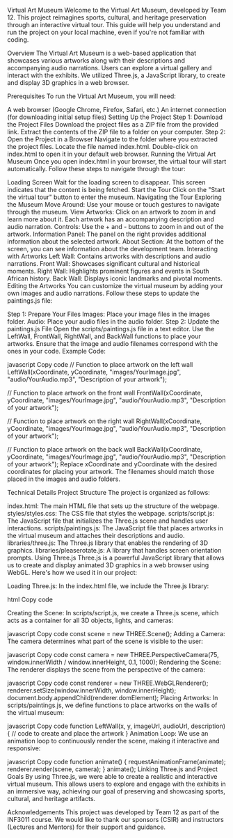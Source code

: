 Virtual Art Museum
Welcome to the Virtual Art Museum, developed by Team 12. This project reimagines sports, cultural, and heritage preservation through an interactive virtual tour. This guide will help you understand and run the project on your local machine, even if you're not familiar with coding.

Overview
The Virtual Art Museum is a web-based application that showcases various artworks along with their descriptions and accompanying audio narrations. Users can explore a virtual gallery and interact with the exhibits. We utilized Three.js, a JavaScript library, to create and display 3D graphics in a web browser.

Prerequisites
To run the Virtual Art Museum, you will need:

A web browser (Google Chrome, Firefox, Safari, etc.)
An internet connection (for downloading initial setup files)
Setting Up the Project
Step 1: Download the Project Files
Download the project files as a ZIP file from the provided link.
Extract the contents of the ZIP file to a folder on your computer.
Step 2: Open the Project in a Browser
Navigate to the folder where you extracted the project files.
Locate the file named index.html.
Double-click on index.html to open it in your default web browser.
Running the Virtual Art Museum
Once you open index.html in your browser, the virtual tour will start automatically. Follow these steps to navigate through the tour:

Loading Screen
Wait for the loading screen to disappear. This screen indicates that the content is being fetched.
Start the Tour
Click on the "Start the virtual tour" button to enter the museum.
Navigating the Tour
Exploring the Museum
Move Around: Use your mouse or touch gestures to navigate through the museum.
View Artworks: Click on an artwork to zoom in and learn more about it. Each artwork has an accompanying description and audio narration.
Controls: Use the + and - buttons to zoom in and out of the artwork.
Information Panel: The panel on the right provides additional information about the selected artwork.
About Section: At the bottom of the screen, you can see information about the development team.
Interacting with Artworks
Left Wall: Contains artworks with descriptions and audio narrations.
Front Wall: Showcases significant cultural and historical moments.
Right Wall: Highlights prominent figures and events in South African history.
Back Wall: Displays iconic landmarks and pivotal moments.
Editing the Artworks
You can customize the virtual museum by adding your own images and audio narrations. Follow these steps to update the paintings.js file:

Step 1: Prepare Your Files
Images: Place your image files in the images folder.
Audio: Place your audio files in the audio folder.
Step 2: Update the paintings.js File
Open the scripts/paintings.js file in a text editor.
Use the LeftWall, FrontWall, RightWall, and BackWall functions to place your artworks.
Ensure that the image and audio filenames correspond with the ones in your code.
Example Code:

javascript
Copy code
// Function to place artwork on the left wall
LeftWall(xCoordinate, yCoordinate, "images/YourImage.jpg", "audio/YourAudio.mp3", "Description of your artwork");

// Function to place artwork on the front wall
FrontWall(xCoordinate, yCoordinate, "images/YourImage.jpg", "audio/YourAudio.mp3", "Description of your artwork");

// Function to place artwork on the right wall
RightWall(xCoordinate, yCoordinate, "images/YourImage.jpg", "audio/YourAudio.mp3", "Description of your artwork");

// Function to place artwork on the back wall
BackWall(xCoordinate, yCoordinate, "images/YourImage.jpg", "audio/YourAudio.mp3", "Description of your artwork");
Replace xCoordinate and yCoordinate with the desired coordinates for placing your artwork. The filenames should match those placed in the images and audio folders.

Technical Details
Project Structure
The project is organized as follows:

index.html: The main HTML file that sets up the structure of the webpage.
styles/styles.css: The CSS file that styles the webpage.
scripts/script.js: The JavaScript file that initializes the Three.js scene and handles user interactions.
scripts/paintings.js: The JavaScript file that places artworks in the virtual museum and attaches their descriptions and audio.
libraries/three.js: The Three.js library that enables the rendering of 3D graphics.
libraries/pleaserotate.js: A library that handles screen orientation prompts.
Using Three.js
Three.js is a powerful JavaScript library that allows us to create and display animated 3D graphics in a web browser using WebGL. Here's how we used it in our project:

Loading Three.js: In the index.html file, we include the Three.js library:

html
Copy code
<script src="libraries/three.js"></script>
Creating the Scene: In scripts/script.js, we create a Three.js scene, which acts as a container for all 3D objects, lights, and cameras:

javascript
Copy code
const scene = new THREE.Scene();
Adding a Camera: The camera determines what part of the scene is visible to the user:

javascript
Copy code
const camera = new THREE.PerspectiveCamera(75, window.innerWidth / window.innerHeight, 0.1, 1000);
Rendering the Scene: The renderer displays the scene from the perspective of the camera:

javascript
Copy code
const renderer = new THREE.WebGLRenderer();
renderer.setSize(window.innerWidth, window.innerHeight);
document.body.appendChild(renderer.domElement);
Placing Artworks: In scripts/paintings.js, we define functions to place artworks on the walls of the virtual museum:

javascript
Copy code
function LeftWall(x, y, imageUrl, audioUrl, description) {
    // code to create and place the artwork
}
Animation Loop: We use an animation loop to continuously render the scene, making it interactive and responsive:

javascript
Copy code
function animate() {
    requestAnimationFrame(animate);
    renderer.render(scene, camera);
}
animate();
Linking Three.js and Project Goals
By using Three.js, we were able to create a realistic and interactive virtual museum. This allows users to explore and engage with the exhibits in an immersive way, achieving our goal of preserving and showcasing sports, cultural, and heritage artifacts.

Acknowledgements
This project was developed by Team 12 as part of the INF3011 course. We would like to thank our sponsors (CSIR) and instructors (Lectures and Mentors) for their support and guidance.
